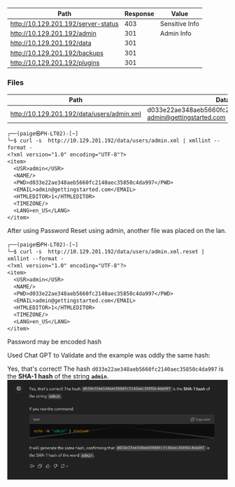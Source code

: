

| Path                                | Response | Value          |
| ----------------------------------- | -------- | -------------- |
| http://10.129.201.192/server-status | 403      | Sensitive Info |
| http://10.129.201.192/admin         | 301      | Admin Info     |
| http://10.129.201.192/data          | 301      |                |
| http://10.129.201.192/backups       | 301      |                |
| http://10.129.201.192/plugins       | 301      |                |

### Files

| Path                                       | Data                                                                                               |
| ------------------------------------------ | -------------------------------------------------------------------------------------------------- |
| http://10.129.201.192/data/users/admin.xml |   <PWD>d033e22ae348aeb5660fc2140aec35850c4da997</PWD><br>  <EMAIL>admin@gettingstarted.com</EMAIL> |



```
┌──(paige㉿PH-LT02)-[~]
└─$ curl -s  http://10.129.201.192/data/users/admin.xml | xmllint --format - 
<?xml version="1.0" encoding="UTF-8"?>
<item>
  <USR>admin</USR>
  <NAME/>
  <PWD>d033e22ae348aeb5660fc2140aec35850c4da997</PWD>
  <EMAIL>admin@gettingstarted.com</EMAIL>
  <HTMLEDITOR>1</HTMLEDITOR>
  <TIMEZONE/>
  <LANG>en_US</LANG>
</item>
```

After using Password Reset using admin, another file was placed on the lan.

```console
┌──(paige㉿PH-LT02)-[~]
└─$ curl -s  http://10.129.201.192/data/users/admin.xml.reset | xmllint --format - 
<?xml version="1.0" encoding="UTF-8"?>
<item>
  <USR>admin</USR>
  <NAME/>
  <PWD>d033e22ae348aeb5660fc2140aec35850c4da997</PWD>
  <EMAIL>admin@gettingstarted.com</EMAIL>
  <HTMLEDITOR>1</HTMLEDITOR>
  <TIMEZONE/>
  <LANG>en_US</LANG>
</item>
```

Password may be encoded hash

Used Chat GPT to Validate and the example was oddly the same hash:

Yes, that's correct! The hash `d033e22ae348aeb5660fc2140aec35850c4da997` is the **SHA-1 hash** of the string **`admin`**.
![../Images/Pasted image 20241007162537.png](<../Images/Pasted image 20241007162537.png>)